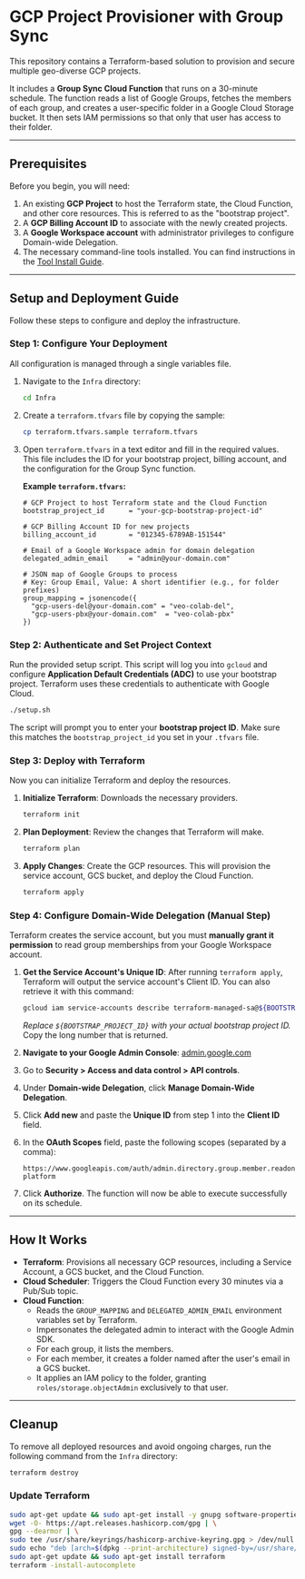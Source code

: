 # GCP Project Provisioner with Group Sync

This repository contains a Terraform-based solution to provision and secure multiple geo-diverse GCP projects.

It includes a **Group Sync Cloud Function** that runs on a 30-minute schedule. The function reads a list of Google Groups, fetches the members of each group, and creates a user-specific folder in a Google Cloud Storage bucket. It then sets IAM permissions so that only that user has access to their folder.

---

## Prerequisites

Before you begin, you will need:

1.  An existing **GCP Project** to host the Terraform state, the Cloud Function, and other core resources. This is referred to as the "bootstrap project".
2.  A **GCP Billing Account ID** to associate with the newly created projects.
3.  A **Google Workspace account** with administrator privileges to configure Domain-wide Delegation.
4.  The necessary command-line tools installed. You can find instructions in the [Tool Install Guide](tools/ReadMe.md).

---

## Setup and Deployment Guide

Follow these steps to configure and deploy the infrastructure.

### Step 1: Configure Your Deployment

All configuration is managed through a single variables file.

1.  Navigate to the `Infra` directory:
    ```bash
    cd Infra
    ```
2.  Create a `terraform.tfvars` file by copying the sample:
    ```bash
    cp terraform.tfvars.sample terraform.tfvars
    ```
3.  Open `terraform.tfvars` in a text editor and fill in the required values. This file includes the ID for your bootstrap project, billing account, and the configuration for the Group Sync function.

    **Example `terraform.tfvars`:**
    ```hcl
    # GCP Project to host Terraform state and the Cloud Function
    bootstrap_project_id      = "your-gcp-bootstrap-project-id"

    # GCP Billing Account ID for new projects
    billing_account_id        = "012345-6789AB-151544"

    # Email of a Google Workspace admin for domain delegation
    delegated_admin_email     = "admin@your-domain.com"

    # JSON map of Google Groups to process
    # Key: Group Email, Value: A short identifier (e.g., for folder prefixes)
    group_mapping = jsonencode({
      "gcp-users-del@your-domain.com" = "veo-colab-del",
      "gcp-users-pbx@your-domain.com"  = "veo-colab-pbx"
    })
    ```

### Step 2: Authenticate and Set Project Context

Run the provided setup script. This script will log you into `gcloud` and configure **Application Default Credentials (ADC)** to use your bootstrap project. Terraform uses these credentials to authenticate with Google Cloud.

```bash
./setup.sh
```
The script will prompt you to enter your **bootstrap project ID**. Make sure this matches the `bootstrap_project_id` you set in your `.tfvars` file.

### Step 3: Deploy with Terraform

Now you can initialize Terraform and deploy the resources.

1.  **Initialize Terraform**: Downloads the necessary providers.
    ```bash
    terraform init
    ```
2.  **Plan Deployment**: Review the changes that Terraform will make.
    ```bash
    terraform plan
    ```
3.  **Apply Changes**: Create the GCP resources. This will provision the service account, GCS bucket, and deploy the Cloud Function.
    ```bash
    terraform apply
    ```

### Step 4: Configure Domain-Wide Delegation (Manual Step)

Terraform creates the service account, but you must **manually grant it permission** to read group memberships from your Google Workspace account.

1.  **Get the Service Account's Unique ID**: After running `terraform apply`, Terraform will output the service account's Client ID. You can also retrieve it with this command:
    ```bash
    gcloud iam service-accounts describe terraform-managed-sa@${BOOTSTRAP_PROJECT_ID}.iam.gserviceaccount.com --project="${BOOTSTRAP_PROJECT_ID}" --format='value(oauth2ClientId)'
    ```
    *Replace `${BOOTSTRAP_PROJECT_ID}` with your actual bootstrap project ID.* Copy the long number that is returned.

2.  **Navigate to your Google Admin Console**: [admin.google.com](http://admin.google.com)

3.  Go to **Security > Access and data control > API controls**.

4.  Under **Domain-wide Delegation**, click **Manage Domain-Wide Delegation**.

5.  Click **Add new** and paste the **Unique ID** from step 1 into the **Client ID** field.

6.  In the **OAuth Scopes** field, paste the following scopes (separated by a comma):
    ```
    https://www.googleapis.com/auth/admin.directory.group.member.readonly,https://www.googleapis.com/auth/cloud-platform
    ```
7.  Click **Authorize**. The function will now be able to execute successfully on its schedule.

---

## How It Works

* **Terraform**: Provisions all necessary GCP resources, including a Service Account, a GCS bucket, and the Cloud Function.
* **Cloud Scheduler**: Triggers the Cloud Function every 30 minutes via a Pub/Sub topic.
* **Cloud Function**:
    * Reads the `GROUP_MAPPING` and `DELEGATED_ADMIN_EMAIL` environment variables set by Terraform.
    * Impersonates the delegated admin to interact with the Google Admin SDK.
    * For each group, it lists the members.
    * For each member, it creates a folder named after the user's email in a GCS bucket.
    * It applies an IAM policy to the folder, granting `roles/storage.objectAdmin` exclusively to that user.

---

## Cleanup

To remove all deployed resources and avoid ongoing charges, run the following command from the `Infra` directory:

```bash
terraform destroy
```

### Update Terraform
```bash
sudo apt-get update && sudo apt-get install -y gnupg software-properties-common curl
wget -O- https://apt.releases.hashicorp.com/gpg | \
gpg --dearmor | \
sudo tee /usr/share/keyrings/hashicorp-archive-keyring.gpg > /dev/null
sudo echo "deb [arch=$(dpkg --print-architecture) signed-by=/usr/share/keyrings/hashicorp-archive-keyring.gpg] https://apt.releases.hashicorp.com $(grep -oP '(?<=UBUNTU_CODENAME=).*' /etc/os-release || lsb_release -cs) main" | sudo tee /etc/apt/sources.list.d/hashicorp.list
sudo apt-get update && sudo apt-get install terraform
terraform -install-autocomplete
```